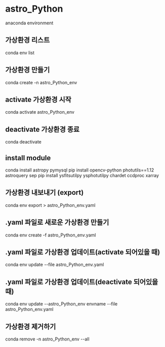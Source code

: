 
# astro_Python
anaconda environment

## 가상환경 리스트
conda env list

## 가상환경 만들기
conda create -n astro_Python_env

## activate 가상환경 시작
conda activate astro_Python_env

## deactivate 가상환경 종료
conda deactivate

## install module
conda install astropy pymysql
pip install opencv-python photutils==1.12 astroquery sep
pip install ysfitsutilpy ysphotutilpy chardet ccdproc xarray


## 가상환경 내보내기 (export)
conda env export > astro_Python_env.yaml

## .yaml 파일로 새로운 가상환경 만들기
conda env create -f astro_Python_env.yaml

## .yaml 파일로 가상환경 업데이트(activate 되어있을 때)
conda env update --file astro_Python_env.yaml

## .yaml 파일로 가상환경 업데이트(deactivate 되어있을 때)
conda env update --astro_Python_env envname --file astro_Python_env.yaml

## 가상환경 제거하기
conda remove -n astro_Python_env --all
